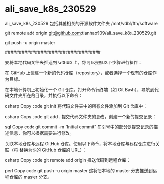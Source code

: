 # ali_save_k8s_230529
ali_save_k8s_230529  包括其他相关的开源软件文件夹     /mnt/vdb1/fth/software

git remote add origin git@github.com:tianhao909/ali_save_k8s_230529.git


git push -u origin master

###################################









要将本地代码文件夹推送到 GitHub 上，你可以按照以下步骤进行操作：

在 GitHub 上创建一个新的代码仓库（repository），或者选择一个现有的仓库作为目标。

在本地计算机上初始化一个 Git 仓库。打开命令行终端（如 Git Bash），导航到代码文件夹所在的目录，并执行以下命令：

csharp
Copy code
git init
将代码文件夹中的所有文件添加到 Git 仓库中：

csharp
Copy code
git add .
提交代码文件夹的更改，创建一个新的提交记录：

sql
Copy code
git commit -m "Initial commit"
在引号中的部分是提交记录的描述信息，你可以根据需要进行修改。

关联本地仓库与远程 GitHub 仓库。使用以下命令，将本地仓库与远程仓库进行关联（将 <repository-url> 替换为你的 GitHub 仓库的 URL）：

csharp
Copy code
git remote add origin <repository-url>
推送代码到远程仓库：

perl
Copy code
git push -u origin master
这将把本地的 master 分支推送到远程仓库的 master 分支。
